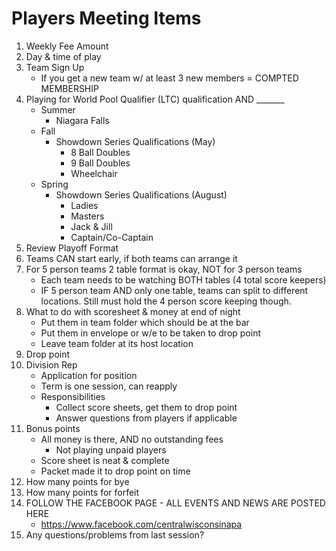 # Players Meeting Items
1. Weekly Fee Amount
2. Day & time of play
3. Team Sign Up
    - If you get a new team w/ at least 3 new members = COMPTED MEMBERSHIP
4. Playing for World Pool Qualifier (LTC) qualification AND _______
    - Summer
        - Niagara Falls
    - Fall
        - Showdown Series Qualifications (May)
            - 8 Ball Doubles
            - 9 Ball Doubles
            - Wheelchair
    - Spring
        - Showdown Series Qualifications (August)
            - Ladies
            - Masters
            - Jack & Jill
            - Captain/Co-Captain
5. Review Playoff Format
6. Teams CAN start early, if both teams can arrange it
7. For 5 person teams 2 table format is okay, NOT for 3 person teams
    - Each team needs to be watching BOTH tables (4 total score keepers)
    - IF 5 person team AND only one table, teams can split to different locations. Still must hold the 4 person score keeping though.
8. What to do with scoresheet & money at end of night
    - Put them in team folder which should be at the bar
    - Put them in envelope or w/e to be taken to drop point
    - Leave team folder at its host location
8. Drop point
9. Division Rep
    - Application for position
    - Term is one session, can reapply
    - Responsibilities
        - Collect score sheets, get them to drop point
        - Answer questions from players if applicable
10. Bonus points
    - All money is there, AND no outstanding fees
        - Not playing unpaid players
    - Score sheet is neat & complete
    - Packet made it to drop point on time
11. How many points for bye
12. How many points for forfeit
13. FOLLOW THE FACEBOOK PAGE - ALL EVENTS AND NEWS ARE POSTED HERE
    - https://www.facebook.com/centralwisconsinapa
14. Any questions/problems from last session?